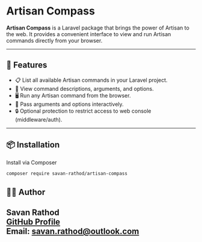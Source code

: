 # Artisan Compass

**Artisan Compass** is a Laravel package that brings the power of Artisan to the web. It provides a convenient interface to view and run Artisan commands directly from your browser.

---

## 🚀 Features

- 📋 List all available Artisan commands in your Laravel project.
- 🧩 View command descriptions, arguments, and options.
- 🖥️ Run any Artisan command from the browser.
- 🔡 Pass arguments and options interactively.
- 🔒 Optional protection to restrict access to web console (middleware/auth).

---

## 📦 Installation

Install via Composer

```bash
composer require savan-rathod/artisan-compass
```

## 🧑‍💻 Author

**Savan Rathod**  
[GitHub Profile](https://github.com/savan4794)  
Email: savan.rathod@outlook.com
---
